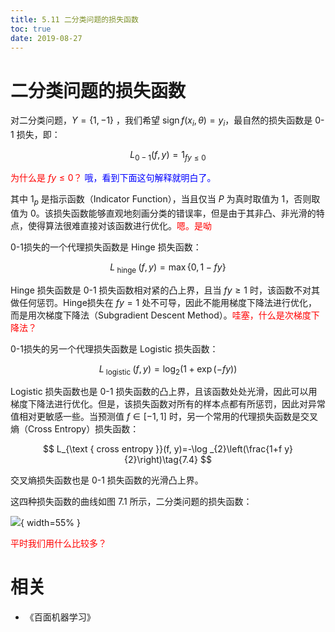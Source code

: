 ```yaml
---
title: 5.11 二分类问题的损失函数
toc: true
date: 2019-08-27
---
```


# 二分类问题的损失函数

对二分类问题，$Y=\{1,-1\}$ ，我们希望 $\operatorname{sign} f\left(x_{i}, \theta\right)=y_{i}$，最自然的损失函数是 0-1 损失，即：

$$
L_{0-1}(f, y)=1_{f y \leqslant 0}\tag{7.1}
$$

<span style="color:red;">为什么是 $f y \leqslant 0$？ </span><span style="color:blue;">哦，看到下面这句解释就明白了。</span>

其中 $1_{p}$ 是指示函数（Indicator Function），当且仅当 $P$ 为真时取值为 $1$，否则取值为 $0$。该损失函数能够直观地刻画分类的错误率，但是由于其非凸、非光滑的特点，使得算法很难直接对该函数进行优化。<span style="color:red;">嗯。是呦</span>

0-1损失的一个代理损失函数是 Hinge 损失函数：

$$
L_{\text { hinge }}(f, y)=\max \{0,1-f y\}\tag{7.2}
$$

Hinge 损失函数是 0-1 损失函数相对紧的凸上界，且当 $f y \geq 1$ 时，该函数不对其做任何惩罚。Hinge损失在 $f y=1$ 处不可导，因此不能用梯度下降法进行优化，而是用次梯度下降法（Subgradient Descent Method）。<span style="color:red;">哇塞，什么是次梯度下降法？</span>

0-1损失的另一个代理损失函数是 Logistic 损失函数：

$$
L_{\text { logistic }}(f, y)=\log _{2}(1+\exp (-f y))\tag{7.3}
$$

Logistic 损失函数也是 0-1 损失函数的凸上界，且该函数处处光滑，因此可以用梯度下降法进行优化。但是，该损失函数对所有的样本点都有所惩罚，因此对异常值相对更敏感一些。当预测值 $f \in[-1,1]$ 时，另一个常用的代理损失函数是交叉熵（Cross Entropy）损失函数：

$$
L_{\text { cross entropy }}(f, y)=-\log _{2}\left(\frac{1+f y}{2}\right)\tag{7.4}
$$

交叉熵损失函数也是 0-1 损失函数的光滑凸上界。

这四种损失函数的曲线如图 7.1 所示，二分类问题的损失函数：

![](http://images.iterate.site/blog/image/20190407/0erAbOTRGYPI.png?imageslim){ width=55% }

<span style="color:red;">平时我们用什么比较多？</span>




# 相关

- 《百面机器学习》
